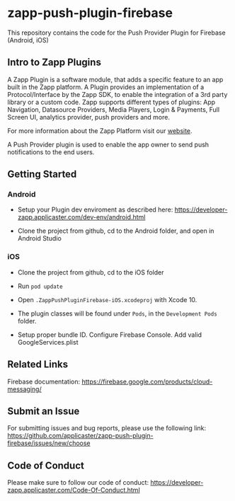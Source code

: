 # zapp-push-plugin-firebase

This repository contains the code for the Push Provider Plugin for Firebase (Android, iOS)

## Intro to Zapp Plugins

A Zapp Plugin is a software module, that adds a specific feature to an app built in the Zapp platform. A Plugin provides an implementation of a Protocol/Interface by the Zapp SDK, to enable the integration of a 3rd party library or a custom code.
Zapp supports different types of plugins: App Navigation, Datasource Providers, Media Players, Login & Payments, Full Screen UI, analytics provider, push providers and more.

For more information about the Zapp Platform visit our [website](http://www.applicaster.com).

A Push Provider plugin is used to enable the app owner to send push notifications to the end users.


## Getting Started


### Android

* Setup your Plugin dev enviroment as described here: https://developer-zapp.applicaster.com/dev-env/android.html

* Clone the project from github, cd to the Android folder, and open in Android Studio


### iOS

* Clone the project from github, cd to the iOS folder

* Run `pod update`

* Open `.ZappPushPluginFirebase-iOS.xcodeproj` with Xcode 10.

* The plugin classes will be found under `Pods`, in the `Development Pods` folder. 

* Setup proper bundle ID. Configure Firebase Console. Add valid GoogleServices.plist

## Related Links

Firebase documentation: https://firebase.google.com/products/cloud-messaging/


## Submit an Issue

For submitting issues and bug reports, please use the following link: 
https://github.com/applicaster/zapp-push-plugin-firebase/issues/new/choose


## Code of Conduct

Please make sure to follow our code of conduct:
https://developer-zapp.applicaster.com/Code-Of-Conduct.html
